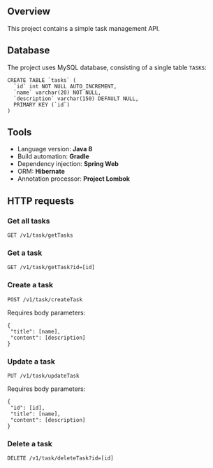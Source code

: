 ## Overview

This project contains a simple task management API.

## Database

The project uses MySQL database, consisting of a single table `TASKS`:

```
CREATE TABLE `tasks` (
  `id` int NOT NULL AUTO_INCREMENT,
  `name` varchar(20) NOT NULL,
  `description` varchar(150) DEFAULT NULL,
  PRIMARY KEY (`id`)
)
```

## Tools

- Language version: **Java 8**
- Build automation: **Gradle**
- Dependency injection: **Spring Web**
- ORM: **Hibernate**
- Annotation processor: **Project Lombok**

## HTTP requests

### Get all tasks

`GET /v1/task/getTasks`

### Get a task

`GET /v1/task/getTask?id=[id]`

### Create a task

`POST /v1/task/createTask`

Requires body parameters:

```
{
 "title": [name],
 "content": [description]
}
```

### Update a task

`PUT /v1/task/updateTask`

Requires body parameters:

```
{
 "id": [id],
 "title": [name],
 "content": [description]
}
```

### Delete a task

`DELETE /v1/task/deleteTask?id=[id]`
